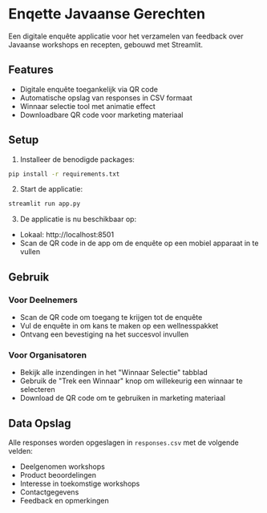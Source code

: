 # Enqette Javaanse Gerechten

Een digitale enquête applicatie voor het verzamelen van feedback over Javaanse workshops en recepten, gebouwd met Streamlit.

## Features

- Digitale enquête toegankelijk via QR code
- Automatische opslag van responses in CSV formaat
- Winnaar selectie tool met animatie effect
- Downloadbare QR code voor marketing materiaal

## Setup

1. Installeer de benodigde packages:
```bash
pip install -r requirements.txt
```

2. Start de applicatie:
```bash
streamlit run app.py
```

3. De applicatie is nu beschikbaar op:
- Lokaal: http://localhost:8501
- Scan de QR code in de app om de enquête op een mobiel apparaat in te vullen

## Gebruik

### Voor Deelnemers
- Scan de QR code om toegang te krijgen tot de enquête
- Vul de enquête in om kans te maken op een wellnesspakket
- Ontvang een bevestiging na het succesvol invullen

### Voor Organisatoren
- Bekijk alle inzendingen in het "Winnaar Selectie" tabblad
- Gebruik de "Trek een Winnaar" knop om willekeurig een winnaar te selecteren
- Download de QR code om te gebruiken in marketing materiaal

## Data Opslag

Alle responses worden opgeslagen in `responses.csv` met de volgende velden:
- Deelgenomen workshops
- Product beoordelingen
- Interesse in toekomstige workshops
- Contactgegevens
- Feedback en opmerkingen
